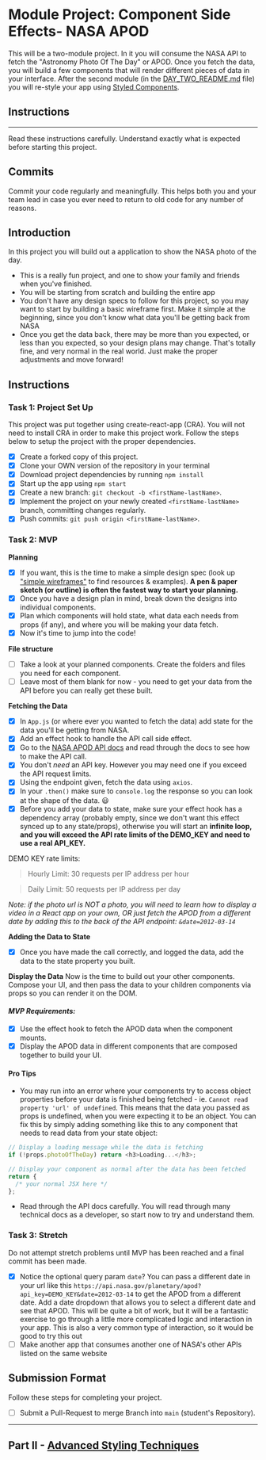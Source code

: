 # Module Project: Component Side Effects- NASA APOD

This will be a two-module project. In it you will consume the NASA API to fetch
the "Astronomy Photo Of The Day" or APOD. Once you fetch the data, you will
build a few components that will render different pieces of data in your
interface. After the second module (in the
[DAY_TWO_README.md](DAY_TWO_README.md) file) you will re-style your app using
[Styled Components](https://github.com/LambdaSchool/nasa-photo-of-the-day.git).

## Instructions

---

Read these instructions carefully. Understand exactly what is expected before
starting this project.

## Commits

Commit your code regularly and meaningfully. This helps both you and your team
lead in case you ever need to return to old code for any number of reasons.

## Introduction

In this project you will build out a application to show the NASA photo of the
day.

- This is a really fun project, and one to show your family and friends when
  you've finished.
- You will be starting from scratch and building the entire app
- You don't have any design specs to follow for this project, so you may want to
  start by building a basic wireframe first. Make it simple at the beginning,
  since you don't know what data you'll be getting back from NASA
- Once you get the data back, there may be more than you expected, or less than
  you expected, so your design plans may change. That's totally fine, and very
  normal in the real world. Just make the proper adjustments and move forward!

## Instructions

### Task 1: Project Set Up

This project was put together using create-react-app (CRA). You will not need to
install CRA in order to make this project work. Follow the steps below to setup
the project with the proper dependencies.

- [x] Create a forked copy of this project.
- [x] Clone your OWN version of the repository in your terminal
- [x] Download project dependencies by running `npm install`
- [x] Start up the app using `npm start`
- [x] Create a new branch: `git checkout -b <firstName-lastName>`.
- [x] Implement the project on your newly created `<firstName-lastName>` branch,
      committing changes regularly.
- [x] Push commits: `git push origin <firstName-lastName>`.

### Task 2: MVP

**Planning**

- [x] If you want, this is the time to make a simple design spec (look up
      ["simple wireframes"](https://www.google.com/search?q=simple+wireframes)
      to find resources & examples). **A pen & paper sketch (or outline) is
      often the fastest way to start your planning.**
- [x] Once you have a design plan in mind, break down the designs into
      individual components.
- [x] Plan which components will hold state, what data each needs from props (if
      any), and where you will be making your data fetch.
- [x] Now it's time to jump into the code!

**File structure**

- [ ] Take a look at your planned components. Create the folders and files you
      need for each component.
- [ ] Leave most of them blank for now - you need to get your data from the API
      before you can really get these built.

**Fetching the Data**

- [x] In `App.js` (or where ever you wanted to fetch the data) add state for the
      data you'll be getting from NASA.
- [x] Add an effect hook to handle the API call side effect.
- [x] Go to the [NASA APOD API docs](https://api.nasa.gov/#apod) and read
      through the docs to see how to make the API call.
- [x] You don't _need_ an API key. However you may need one if you exceed the
      API request limits.
- [x] Using the endpoint given, fetch the data using `axios`.
- [x] In your `.then()` make sure to `console.log` the response so you can look
      at the shape of the data. 😃
- [x] Before you add your data to state, make sure your effect hook has a
      dependency array (probably empty, since we don't want this effect synced
      up to any state/props), otherwise you will start an **infinite loop, and
      you will exceed the API rate limits of the DEMO_KEY and need to use a real
      API_KEY.**

DEMO KEY rate limits:

> Hourly Limit: 30 requests per IP address per hour

> Daily Limit: 50 requests per IP address per day

_Note: if the photo url is NOT a photo, you will need to learn how to display a
video in a React app on your own, OR just fetch the APOD from a different date
by adding this to the back of the API endpoint: `&date=2012-03-14`_

**Adding the Data to State**

- [x] Once you have made the call correctly, and logged the data, add the data
      to the state property you built.

**Display the Data** Now is the time to build out your other components. Compose
your UI, and then pass the data to your children components via props so you can
render it on the DOM.

#### _MVP Requirements:_

- [x] Use the effect hook to fetch the APOD data when the component mounts.
- [x] Display the APOD data in different components that are composed together
      to build your UI.

#### Pro Tips

- You may run into an error where your components try to access object
  properties before your data is finished being fetched - ie.
  `Cannot read property 'url' of undefined`. This means that the data you passed
  as props is undefined, when you were expecting it to be an object. You can fix
  this by simply adding something like this to any component that needs to read
  data from your state object:

```js
// Display a loading message while the data is fetching
if (!props.photoOfTheDay) return <h3>Loading...</h3>;

// Display your component as normal after the data has been fetched
return {
  /* your normal JSX here */
};
```

- Read through the API docs carefully. You will read through many technical docs
  as a developer, so start now to try and understand them.

### Task 3: Stretch

Do not attempt stretch problems until MVP has been reached and a final commit
has been made.

- [x] Notice the optional query param `date`? You can pass a different date in
      your url like this
      `https://api.nasa.gov/planetary/apod?api_key=DEMO_KEY&date=2012-03-14` to
      get the APOD from a different date. Add a date dropdown that allows you to
      select a different date and see that APOD. This will be quite a bit of
      work, but it will be a fantastic exercise to go through a little more
      complicated logic and interaction in your app. This is also a very common
      type of interaction, so it would be good to try this out
- [ ] Make another app that consumes another one of NASA's other APIs listed on
      the same website

## Submission Format

Follow these steps for completing your project.

- [ ] Submit a Pull-Request to merge Branch into `main` (student's Repository).

---

## Part II - [Advanced Styling Techniques](DAY_TWO_README.md)
